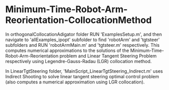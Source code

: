 # Minimum-Time-Robot-Arm-Reorientation-CollocationMethod
In orthogonalCollocationAdigator folder RUN 'ExamplesSetup.m', and then navigate to 'allExamples_ipopt' subfolder to find 'robotArm' and 'tgtsteer' subfolders and RUN 'robotArmMain.m' and 'tgtsteer.m' respectively. This computes numerical approximations to the solutions of the Minimum-Time-Robot-Arm-Reorientation problem and Linear Tangent Steering Problem respectively using Legendre-Gauss-Radau (LGR) collocation method.

In LinearTgtSteering folder, 'MainScript_LinearTgtSteering_Indirect.m' uses Indirect Shooting to solve linear tangent steering optimal control problem (also computes a numerical approximation using LGR collocation).


